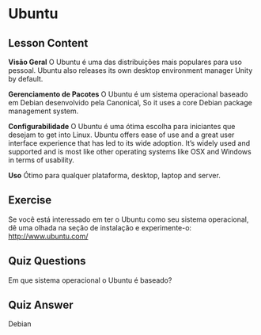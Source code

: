 # Ubuntu

## Lesson Content

<b>Visão Geral</b>
O Ubuntu é uma das distribuições mais populares para uso pessoal. Ubuntu also releases its own desktop environment manager Unity by default.

<b>Gerenciamento de Pacotes</b>
O Ubuntu é um sistema operacional baseado em Debian desenvolvido pela Canonical, So it uses a core Debian package management system.

<b>Configurabilidade</b>
O Ubuntu é uma ótima escolha para iniciantes que desejam to get into Linux. Ubuntu offers ease of use and a great user interface experience that has led to its wide adoption. It’s widely used and supported and is most like other operating systems like OSX and Windows in terms of usability.

<b>Uso</b>
Ótimo para qualquer plataforma, desktop, laptop and server.

## Exercise

Se você está interessado em ter o Ubuntu como seu sistema operacional, dê uma olhada na seção de instalação e experimente-o: <a href='http://www.ubuntu.com/'>http://www.ubuntu.com/</a>

## Quiz Questions

Em que sistema operacional o Ubuntu é baseado?

## Quiz Answer

Debian